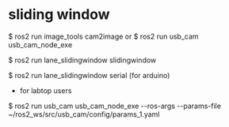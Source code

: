 # sliding window


$ ros2 run image_tools cam2image  or  $ ros2 run usb_cam usb_cam_node_exe


$ ros2 run lane_slidingwindow slidingwindow


$ ros2 run lane_slidingwindow serial    (for arduino)




+ for labtop users
  
$ ros2 run usb_cam usb_cam_node_exe --ros-args --params-file ~/ros2_ws/src/usb_cam/config/params_1.yaml
